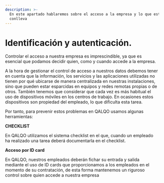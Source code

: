 ```yaml
---
description: >-
  En este apartado hablaremos sobre el acceso a la empresa y lo que esto
  conlleva
---
```


# Identificación y autenticación.

Controlar el acceso a nuestra empresa es imprescindible, ya que es esencial que podamos decidir quien, como y cuando accede a la empresa.

A la hora de gestionar el control de acceso a nuestros datos debemos tener en cuenta que la información, los servicios y las aplicaciones utilizadas no tienen por qué ubicarse de manera centralizada en nuestras instalaciones, sino que pueden estar esparcidas en equipos y redes remotas propias o de otros. También tenemos que considerar que cada vez es más habitual el uso de dispositivos móviles en los centros de trabajo. En ocasiones estos dispositivos son propiedad del empleado, lo que dificulta esta tarea.

Por tanto, para prevenir estos problemas en QALQO usamos algunas herramientas:

**CHECKLIST** 

En QALQO utilizamos el sistema checklist en el que, cuando un empleado ha realizado una tarea deberá documentarla en el checklist.

**Acceso por ID card**

En QALQO, nuestros empleados deberán fichar su entrada y salida mediante el uso de ID cards que proporcionamos a los empleados en el momento de su contratación, de esta forma mantenemos un riguroso control sobre quien accede a nuestra empresa  






